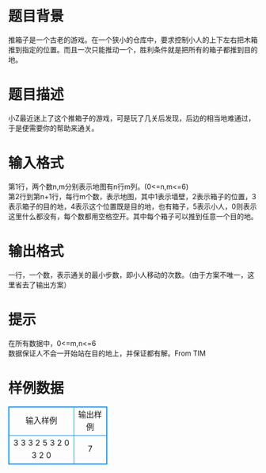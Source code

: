 # 

 
 # 题目背景 
推箱子是一个古老的游戏。在一个狭小的仓库中，要求控制小人的上下左右把木箱推到指定的位置。而且一次只能推动一个，胜利条件就是把所有的箱子都推到目的地。 

 
 # 题目描述 
小Z最近迷上了这个推箱子的游戏，可是玩了几关后发现，后边的相当地难通过，于是便需要你的帮助来通关。 

 
 # 输入格式 
第1行，两个数n,m分别表示地图有n行m列。(0&lt;=n,m&lt;=6)<BR>第2行到第n+1行，每行m个数，表示地图，其中1表示墙壁，2表示箱子的位置，3表示箱子的目的地，4表示这个位置既是目的地，也有箱子，5表示小人，0则表示这里什么都没有，每个数都用空格空开。其中每个箱子可以推到任意一个目的地。<BR> 

 
 # 输出格式 
一行，一个数，表示通关的最小步数，即小人移动的次数。（由于方案不唯一，这里省去了输出方案）<BR> 

 
 # 提示 
在所有数据中，0&lt;=m,n&lt;=6<BR>数据保证人不会一开始站在目的地上，并保证都有解。From&nbsp;TIM 
# 样例数据
<style>
        table,table tr th, table tr td { border:1px solid #0094ff; }
        table { width: 200px; min-height: 25px; line-height: 25px; text-align: center; border-collapse: collapse;}   
    </style>
<table>
	<tr>
		<td>输入样例</td>
		<td>输出样例</td>
	</tr>
<tr><td>3 3
3 2 5
3 2 0
3 2 0
</td><td>7</td></tr></table>
